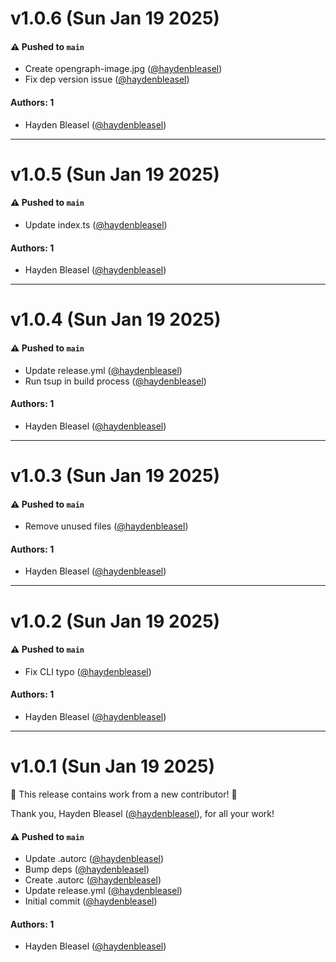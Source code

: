 # v1.0.6 (Sun Jan 19 2025)

#### ⚠️ Pushed to `main`

- Create opengraph-image.jpg ([@haydenbleasel](https://github.com/haydenbleasel))
- Fix dep version issue ([@haydenbleasel](https://github.com/haydenbleasel))

#### Authors: 1

- Hayden Bleasel ([@haydenbleasel](https://github.com/haydenbleasel))

---

# v1.0.5 (Sun Jan 19 2025)

#### ⚠️ Pushed to `main`

- Update index.ts ([@haydenbleasel](https://github.com/haydenbleasel))

#### Authors: 1

- Hayden Bleasel ([@haydenbleasel](https://github.com/haydenbleasel))

---

# v1.0.4 (Sun Jan 19 2025)

#### ⚠️ Pushed to `main`

- Update release.yml ([@haydenbleasel](https://github.com/haydenbleasel))
- Run tsup in build process ([@haydenbleasel](https://github.com/haydenbleasel))

#### Authors: 1

- Hayden Bleasel ([@haydenbleasel](https://github.com/haydenbleasel))

---

# v1.0.3 (Sun Jan 19 2025)

#### ⚠️ Pushed to `main`

- Remove unused files ([@haydenbleasel](https://github.com/haydenbleasel))

#### Authors: 1

- Hayden Bleasel ([@haydenbleasel](https://github.com/haydenbleasel))

---

# v1.0.2 (Sun Jan 19 2025)

#### ⚠️ Pushed to `main`

- Fix CLI typo ([@haydenbleasel](https://github.com/haydenbleasel))

#### Authors: 1

- Hayden Bleasel ([@haydenbleasel](https://github.com/haydenbleasel))

---

# v1.0.1 (Sun Jan 19 2025)

:tada: This release contains work from a new contributor! :tada:

Thank you, Hayden Bleasel ([@haydenbleasel](https://github.com/haydenbleasel)), for all your work!

#### ⚠️ Pushed to `main`

- Update .autorc ([@haydenbleasel](https://github.com/haydenbleasel))
- Bump deps ([@haydenbleasel](https://github.com/haydenbleasel))
- Create .autorc ([@haydenbleasel](https://github.com/haydenbleasel))
- Update release.yml ([@haydenbleasel](https://github.com/haydenbleasel))
- Initial commit ([@haydenbleasel](https://github.com/haydenbleasel))

#### Authors: 1

- Hayden Bleasel ([@haydenbleasel](https://github.com/haydenbleasel))

